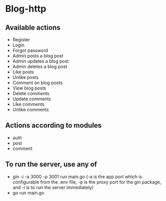 # Blog-http

## Available actions

- Register
- Login
- Forgot password
- Admin posts a blog post
- Admin updates a blog post
- Admin deletes a blog post
- Like posts
- Unlike posts
- Comment on blog posts
- View blog posts
- Delete comments
- Update comments
- Like comments
- Unlike comments

## Actions according to modules

- auth
- post
- comment

## To run the server, use any of

- gin -i -a 3000 -p 3001 run main.go (-a is the app port which is configurable from the .env file, -p is the proxy port for the gin package, and -i is to run the server immediately)
- go run main.go
